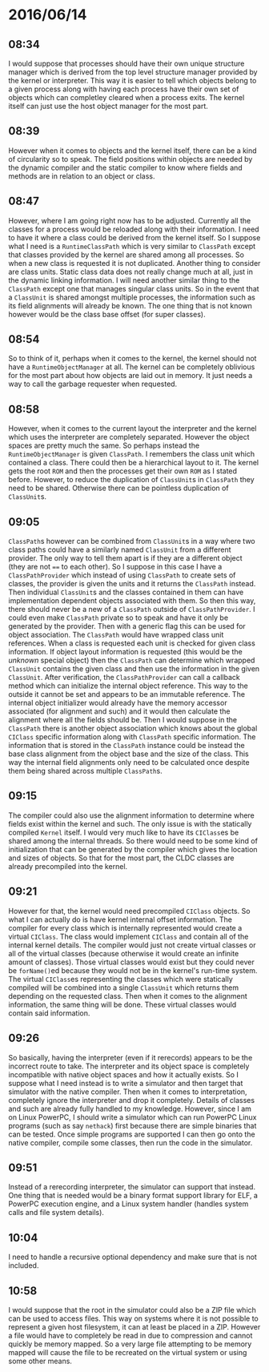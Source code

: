 # 2016/06/14

## 08:34

I would suppose that processes should have their own unique structure manager
which is derived from the top level structure manager provided by the kernel or
interpreter. This way it is easier to tell which objects belong to a given
process along with having each process have their own set of objects which can
completley cleared when a process exits. The kernel itself can just use the
host object manager for the most part.

## 08:39

However when it comes to objects and the kernel itself, there can be a kind of
circularity so to speak. The field positions within objects are needed by the
dynamic compiler and the static compiler to know where fields and methods
are in relation to an object or class.

## 08:47

However, where I am going right now has to be adjusted. Currently all the
classes for a process would be reloaded along with their information. I need to
have it where a class could be derived from the kernel itself. So I suppose
what I need is a `RuntimeClassPath` which is very similar to `ClassPath`
except that classes provided by the kernel are shared among all processes. So
when a new class is requested it is not duplicated. Another thing to consider
are class units. Static class data does not really change much at all, just in
the dynamic linking information. I will need another similar thing to the
`ClassPath` except one that manages singular class units. So in the event that
a `ClassUnit` is shared amongst multiple processes, the information such as its
field alignments will already be known. The one thing that is not known however
would be the class base offset (for super classes).

## 08:54

So to think of it, perhaps when it comes to the kernel, the kernel should not
have a `RuntimeObjectManager` at all. The kernel can be completely oblivious
for the most part about how objects are laid out in memory. It just needs a
way to call the garbage requester when requested.

## 08:58

However, when it comes to the current layout the interpreter and the kernel
which uses the interpreter are completely separated. However the object
spaces are pretty much the same. So perhaps instead the `RuntimeObjectManager`
is given `ClassPath`. I remembers the class unit which contained a class. There
could then be a hierarchical layout to it. The kernel gets the root `ROM` and
then the processes get their own `ROM` as I stated before. However, to reduce
the duplication of `ClassUnit`s in `ClassPath` they need to be shared.
Otherwise there can be pointless duplication of `ClassUnit`s.

## 09:05

`ClassPath`s however can be combined from `ClassUnit`s in a way where two
class paths could have a similarly named `ClassUnit` from a different provider.
The only way to tell them apart is if they are a different object (they are not
`==` to each other). So I suppose in this case I have a `ClassPathProvider`
which instead of using `ClassPath` to create sets of classes, the provider is
given the units and it returns the `ClassPath` instead. Then individual
`ClassUnit`s and the classes contained in them can have implementation
dependent objects associated with them. So then this way, there should never
be a new of a `ClassPath` outside of `ClassPathProvider`. I could even make
`ClassPath` private so to speak and have it only be generated by the provider.
Then with a generic flag this can be used for object association. The
`ClassPath` would have wrapped class unit references. When a class is requested
each unit is checked for given class information. If object layout information
is requested (this would be the _unknown_ special object) then the `ClassPath`
can determine which wrapped `ClassUnit` contains the given class and then
use the information in the given `ClassUnit`. After verification, the
`ClassPathProvider` can call a callback method which can initialize the
internal object reference. This way to the outside it cannot be set and appears
to be an immutable reference. The internal object initializer would already
have the memory accessor associated (for alignment and such) and it would then
calculate the alignment where all the fields should be. Then I would suppose
in the `ClassPath` there is another object association which knows about the
global `CIClass` specific information along with `ClassPath` specific
information. The information that is stored in the `ClassPath` instance could
be instead the base class alignment from the object base and the size of the
class. This way the internal field alignments only need to be calculated once
despite them being shared across multiple `ClassPath`s.

## 09:15

The compiler could also use the alignment information to determine where fields
exist within the kernel and such. The only issue is with the statically
compiled `Kernel` itself. I would very much like to have its `CIClass`es be
shared among the internal threads. So there would need to be some kind of
initialization that can be generated by the compiler which gives the location
and sizes of objects. So that for the most part, the CLDC classes are already
precompiled into the kernel.

## 09:21

However for that, the kernel would need precompiled `CIClass` objects. So
what I can actually do is have kernel internal offset information. The
compiler for every class which is internally represented would create a
virtual `CIClass`. The class would implement `CIClass` and contain all of the
internal kernel details. The compiler would just not create virtual classes
or all of the virtual classes (because otherwise it would create an infinite
amount of classes). Those virtual classes would exist but they could never be
`forName()`ed because they would not be in the kernel's run-time system. The
virtual `CIClass`es representing the classes which were statically compiled
will be combined into a single `ClassUnit` which returns them depending on the
requested class. Then when it comes to the alignment information, the same
thing will be done. These virtual classes would contain said information.

## 09:26

So basically, having the interpreter (even if it rerecords) appears to be the
incorrect route to take. The interpreter and its object space is completely
incompatible with native object spaces and how it actually exists. So I suppose
what I need instead is to write a simulator and then target that simulator with
the native compiler. Then when it comes to interpretation, completely ignore
the interpreter and drop it completely. Details of classes and such are already
fully handled to my knowledge. However, since I am on Linux PowerPC, I should
write a simulator which can run PowerPC Linux programs (such as say `nethack`)
first because there are simple binaries that can be tested. Once simple
programs are supported I can then go onto the native compiler, compile some
classes, then run the code in the simulator.

## 09:51

Instead of a rerecording interpreter, the simulator can support that instead.
One thing that is needed would be a binary format support library for ELF, a
PowerPC execution engine, and a Linux system handler (handles system calls and
file system details).

## 10:04

I need to handle a recursive optional dependency and make sure that is not
included.

## 10:58

I would suppose that the root in the simulator could also be a ZIP file which
can be used to access files. This way on systems where it is not possible to
represent a given host filesystem, it can at least be placed in a ZIP. However
a file would have to completely be read in due to compression and cannot
quickly be memory mapped. So a very large file attempting to be memory mapped
will cause the file to be recreated on the virtual system or using some other
means.

